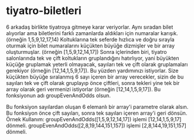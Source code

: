 # tiyatro-biletleri
6 arkadaş birlikte tiyatroya gitmeye karar veriyorlar. Aynı sıradan bilet alıyorlar ama biletlerini farklı zamanlarda aldıkları için numaralar karışık. (örneğin 1,5,9,12,17,14)
Koltuklarına tek seferde hızlıca ve doğru sırayla oturmak için bilet numaralarını küçükten büyüğe dizmişler ve bir array oluşturmuşlar. (örneğin [1,5,9,12,14,17])
Sonra içlerinden biri, tiyatro salonlarında tek ve çift koltukların gruplandığını hatırlıyor, yani büyükten küçüğe gruplamak yeterli olmayacak, sayıları tek ve çift olarak gruplamaları gerekiyor (örneğin [12,14,1,5,9,17]).
Bu yüzden yardımınızı istiyorlar. Size küçükten büyüğe sıralanmış 6 sayı içeren bir array verecekler, sizin de bu sayıları tek ve çift olarak gruplayıp önce çiftleri, sonra tekleri yine tek bir array olarak geri vermenizi istiyorlar (örneğin [12,14,1,5,9,17]).
Bu fonksiyonun adı groupEvenAndOdds olsun.

Bu fonksiyon sayılardan oluşan 6 elemanlı bir array'i parametre olarak alsın.
Bu fonksiyon önce çift sayıları, sonra tek sayıları içeren array'i geri dönsün.
Örnek Kullanım: groupEvenAndOdds([1,5,9,12,14,17]) işlemi [12,14,1,5,9,17] dönmeli. groupEvenAndOdds([2,8,19,144,151,157]) işlemi [2,8,144,19,151,157] dönmeli.
